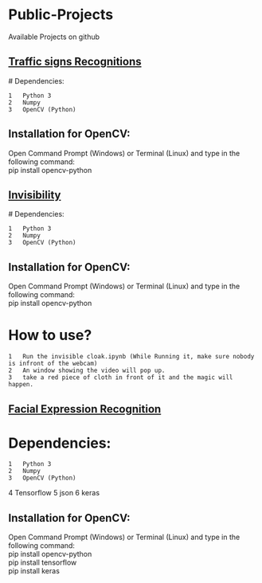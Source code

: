 # Public-Projects
 Available Projects on github
 
 <h2><a href="https://github.com/monisaliqureshi/Public-Projects/tree/master/Traffic%20signs%20Recognitions">Traffic signs Recognitions</a></h2>
 # Dependencies:

	1	Python 3
	2	Numpy
	3	OpenCV (Python)

## Installation for OpenCV:
Open Command Prompt (Windows) or Terminal (Linux) and type in the following command:<br />pip install opencv-python<br />

 
<h2><a href="https://github.com/monisaliqureshi/Public-Projects/tree/master/Harry-potter-s-invisibility">Invisibility</a></h2>
# Dependencies:

	1	Python 3
	2	Numpy
	3	OpenCV (Python)

## Installation for OpenCV:
Open Command Prompt (Windows) or Terminal (Linux) and type in the following command:<br />pip install opencv-python<br />

# How to use?
	1	Run the invisible cloak.ipynb (While Running it, make sure nobody is infront of the webcam)
	2	An window showing the video will pop up.
	3	take a red piece of cloth in front of it and the magic will happen.
 
 <h2><a href="https://github.com/monisaliqureshi/Public-Projects/tree/master/Facial%20Expression%20Realtime">Facial Expression Recognition</a></h2>
 
 # Dependencies:

	1	Python 3
	2	Numpy
	3	OpenCV (Python)
 4 Tensorflow
 5 json
 6 keras

## Installation for OpenCV:
Open Command Prompt (Windows) or Terminal (Linux) and type in the following command:<br />pip install opencv-python<br />pip install tensorflow <br />pip install keras

